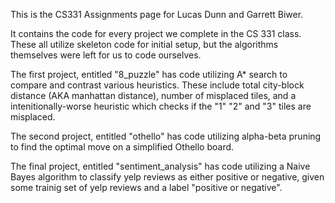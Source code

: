 This is the CS331 Assignments page for Lucas Dunn and Garrett Biwer.

It contains the code for every project we complete in the CS 331 class. These all utilize skeleton code for initial setup, but the algorithms themselves were left for us to code ourselves.

The first project, entitled "8_puzzle" has code utilizing A* search to compare and contrast various heuristics. These include total city-block distance (AKA manhattan distance), number of misplaced tiles, and a intenitionally-worse heuristic which checks if the "1" "2" and "3" tiles are misplaced.

The second project, entitled "othello" has code utilizing alpha-beta pruning to find the optimal move on a simplified Othello board. 

The final project, entitled "sentiment_analysis" has code utilizing a Naive Bayes algorithm to classify yelp reviews as either positive or negative, given some trainig set of yelp reviews and a label "positive or negative".  
